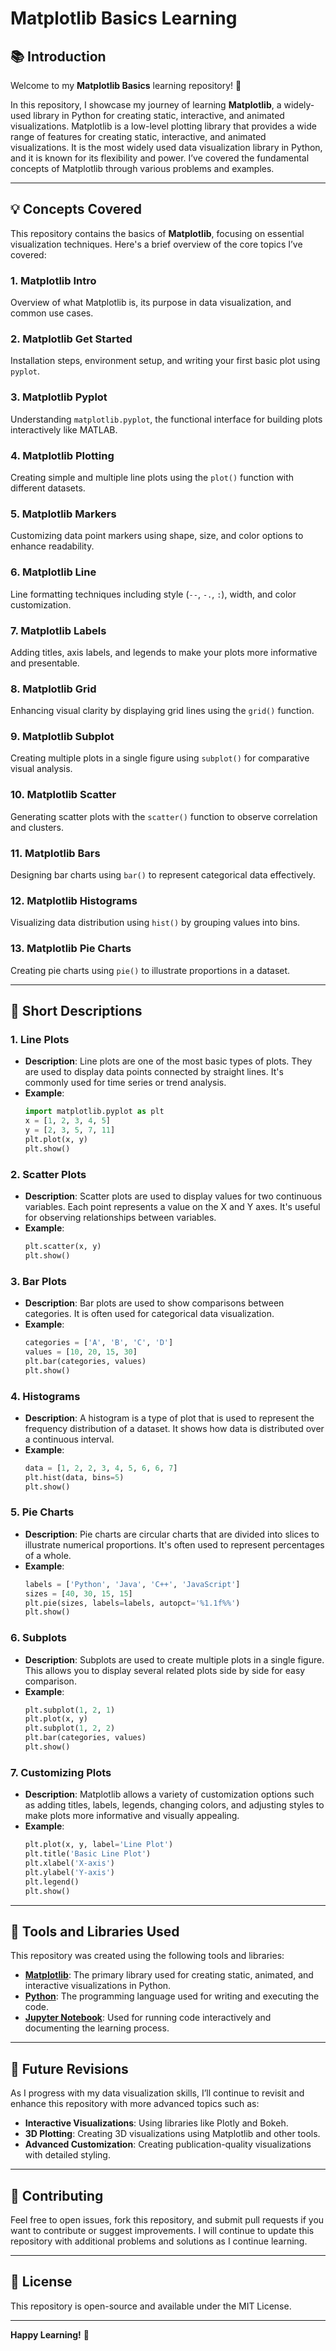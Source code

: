# Matplotlib Basics Learning

## 📚 Introduction

Welcome to my **Matplotlib Basics** learning repository! 🚀

In this repository, I showcase my journey of learning **Matplotlib**, a widely-used library in Python for creating static, interactive, and animated visualizations. 
Matplotlib is a low-level plotting library that provides a wide range of features for creating static, interactive, and animated visualizations. It is the most widely used data visualization library in Python, and it is known for its flexibility and power.
I’ve covered the fundamental concepts of Matplotlib through various problems and examples.

---

## 💡 Concepts Covered

This repository contains the basics of **Matplotlib**, focusing on essential visualization techniques. Here's a brief overview of the core topics I’ve covered:

### 1. Matplotlib Intro
Overview of what Matplotlib is, its purpose in data visualization, and common use cases.

### 2. Matplotlib Get Started
Installation steps, environment setup, and writing your first basic plot using `pyplot`.

### 3. Matplotlib Pyplot
Understanding `matplotlib.pyplot`, the functional interface for building plots interactively like MATLAB.

### 4. Matplotlib Plotting
Creating simple and multiple line plots using the `plot()` function with different datasets.

### 5. Matplotlib Markers
Customizing data point markers using shape, size, and color options to enhance readability.

### 6. Matplotlib Line
Line formatting techniques including style (`--`, `-.`, `:`), width, and color customization.

### 7. Matplotlib Labels
Adding titles, axis labels, and legends to make your plots more informative and presentable.

### 8. Matplotlib Grid
Enhancing visual clarity by displaying grid lines using the `grid()` function.

### 9. Matplotlib Subplot
Creating multiple plots in a single figure using `subplot()` for comparative visual analysis.

### 10. Matplotlib Scatter
Generating scatter plots with the `scatter()` function to observe correlation and clusters.

### 11. Matplotlib Bars
Designing bar charts using `bar()` to represent categorical data effectively.

### 12. Matplotlib Histograms
Visualizing data distribution using `hist()` by grouping values into bins.

### 13. Matplotlib Pie Charts
Creating pie charts using `pie()` to illustrate proportions in a dataset.

---

## 📝 Short Descriptions

### 1. **Line Plots**
   - **Description**: Line plots are one of the most basic types of plots. They are used to display data points connected by straight lines. It's commonly used for time series or trend analysis.
   - **Example**:
     ```python
     import matplotlib.pyplot as plt
     x = [1, 2, 3, 4, 5]
     y = [2, 3, 5, 7, 11]
     plt.plot(x, y)
     plt.show()
     ```

### 2. **Scatter Plots**
   - **Description**: Scatter plots are used to display values for two continuous variables. Each point represents a value on the X and Y axes. It's useful for observing relationships between variables.
   - **Example**:
     ```python
     plt.scatter(x, y)
     plt.show()
     ```

### 3. **Bar Plots**
   - **Description**: Bar plots are used to show comparisons between categories. It is often used for categorical data visualization.
   - **Example**:
     ```python
     categories = ['A', 'B', 'C', 'D']
     values = [10, 20, 15, 30]
     plt.bar(categories, values)
     plt.show()
     ```

### 4. **Histograms**
   - **Description**: A histogram is a type of plot that is used to represent the frequency distribution of a dataset. It shows how data is distributed over a continuous interval.
   - **Example**:
     ```python
     data = [1, 2, 2, 3, 4, 5, 6, 6, 7]
     plt.hist(data, bins=5)
     plt.show()
     ```

### 5. **Pie Charts**
   - **Description**: Pie charts are circular charts that are divided into slices to illustrate numerical proportions. It's often used to represent percentages of a whole.
   - **Example**:
     ```python
     labels = ['Python', 'Java', 'C++', 'JavaScript']
     sizes = [40, 30, 15, 15]
     plt.pie(sizes, labels=labels, autopct='%1.1f%%')
     plt.show()
     ```

### 6. **Subplots**
   - **Description**: Subplots are used to create multiple plots in a single figure. This allows you to display several related plots side by side for easy comparison.
   - **Example**:
     ```python
     plt.subplot(1, 2, 1)
     plt.plot(x, y)
     plt.subplot(1, 2, 2)
     plt.bar(categories, values)
     plt.show()
     ```

### 7. **Customizing Plots**
   - **Description**: Matplotlib allows a variety of customization options such as adding titles, labels, legends, changing colors, and adjusting styles to make plots more informative and visually appealing.
   - **Example**:
     ```python
     plt.plot(x, y, label='Line Plot')
     plt.title('Basic Line Plot')
     plt.xlabel('X-axis')
     plt.ylabel('Y-axis')
     plt.legend()
     plt.show()
     ```

---

## 🔧 Tools and Libraries Used

This repository was created using the following tools and libraries:

- **[Matplotlib](https://matplotlib.org/)**: The primary library used for creating static, animated, and interactive visualizations in Python.
- **[Python](https://www.python.org/)**: The programming language used for writing and executing the code.
- **[Jupyter Notebook](https://jupyter.org/)**: Used for running code interactively and documenting the learning process.

---

## 📜 Future Revisions

As I progress with my data visualization skills, I’ll continue to revisit and enhance this repository with more advanced topics such as:

- **Interactive Visualizations**: Using libraries like Plotly and Bokeh.
- **3D Plotting**: Creating 3D visualizations using Matplotlib and other tools.
- **Advanced Customization**: Creating publication-quality visualizations with detailed styling.

---

## 🤝 Contributing

Feel free to open issues, fork this repository, and submit pull requests if you want to contribute or suggest improvements. I will continue to update this repository with additional problems and solutions as I continue learning.

---

## 📜 License

This repository is open-source and available under the MIT License.

---

**Happy Learning!** 🎉
